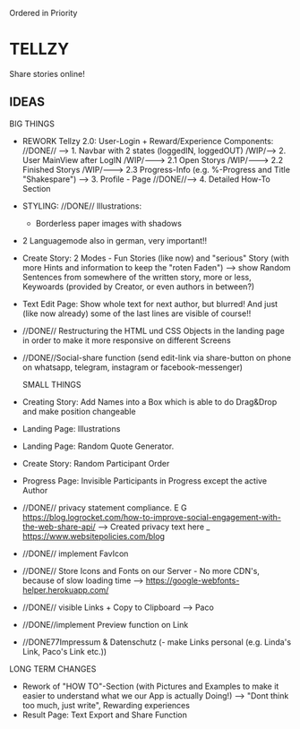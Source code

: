 Ordered in Priority

# TELLZY

Share stories online!

## IDEAS

BIG THINGS

-   REWORK Tellzy 2.0: User-Login + Reward/Experience
    Components:
    //DONE// --> 1. Navbar with 2 states (loggedIN, loggedOUT)
    /WIP/--> 2. User MainView after LogIN
    /WIP/---> 2.1 Open Storys
    /WIP/---> 2.2 Finished Storys
    /WIP/---> 2.3 Progress-Info (e.g. %-Progress and Title "Shakespare")
    --> 3. Profile - Page
    //DONE//--> 4. Detailed How-To Section
-   STYLING:
    //DONE// Illustrations:
    -   Borderless paper images with shadows
-   2 Languagemode also in german, very important!!
-   Create Story: 2 Modes - Fun Stories (like now) and "serious" Story (with more Hints and information to keep the "roten Faden")
    --> show Random Sentences from somewhere of the written story, more or less, Keywoards (provided by Creator, or even authors in between?)
-   Text Edit Page: Show whole text for next author, but blurred! And just (like now already) some of the last lines are visible of course!!
-   //DONE// Restructuring the HTML und CSS Objects in the landing page in order to make it more responsive on different Screens
-   //DONE//Social-share function (send edit-link via share-button on phone on whatsapp, telegram, instagram or facebook-messenger)

    SMALL THINGS

-   Creating Story: Add Names into a Box which is able to do Drag&Drop and make position changeable
-   Landing Page: Illustrations
-   Landing Page: Random Quote Generator.
-   Create Story: Random Participant Order
-   Progress Page: Invisible Participants in Progress except the active Author
-   //DONE// privacy statement compliance. E G https://blog.logrocket.com/how-to-improve-social-engagement-with-the-web-share-api/ --> Created privacy text here \_ https://www.websitepolicies.com/blog
-   //DONE// implement FavIcon
-   //DONE// Store Icons and Fonts on our Server - No more CDN's, because of slow loading time --> https://google-webfonts-helper.herokuapp.com/
-   //DONE// visible Links + Copy to Clipboard --> Paco
-   //DONE//implement Preview function on Link
-   //DONE77Impressum & Datenschutz
    (- make Links personal (e.g. Linda's Link, Paco's Link etc.))

LONG TERM CHANGES

-   Rework of "HOW TO"-Section (with Pictures and Examples to make it easier to understand what we our App is actually Doing!)
    --> "Dont think too much, just write", Rewarding experiences
-   Result Page: Text Export and Share Function
